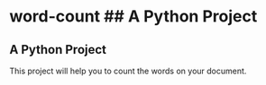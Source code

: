 # word-count ## A Python Project
## A Python Project
This project will help you to count the words on your document.

